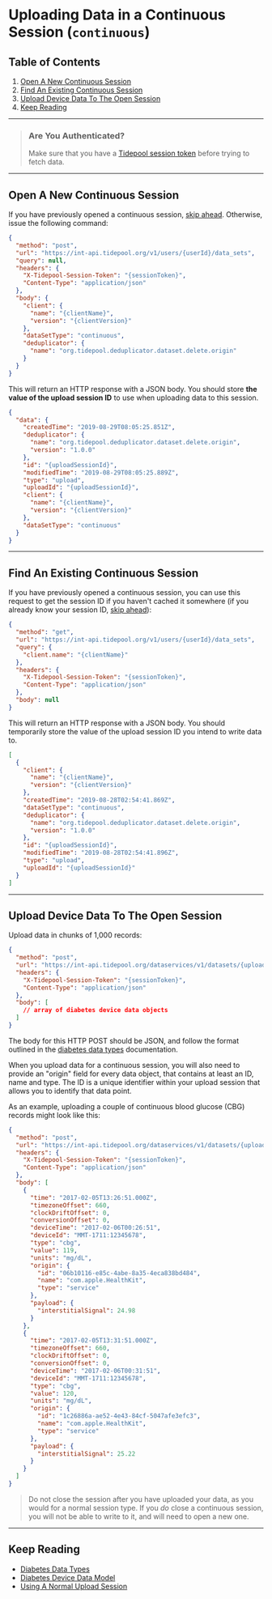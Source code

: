 # Uploading Data in a Continuous Session (`continuous`) <!-- omit in toc -->

## Table of Contents <!-- omit in toc -->

1. [Open A New Continuous Session](#open-a-new-continuous-session)
2. [Find An Existing Continuous Session](#find-an-existing-continuous-session)
3. [Upload Device Data To The Open Session](#upload-device-data-to-the-open-session)
4. [Keep Reading](#keep-reading)

---

<!-- theme: success -->

> ### Are You Authenticated?
>
> Make sure that you have a [Tidepool session token](../../quick-start.md#authentication) before trying to fetch data.

---

## Open A New Continuous Session

If you have previously opened a continuous session, [skip ahead](#find-an-existing-continuous-session). Otherwise, issue the following command:

```json http
{
  "method": "post",
  "url": "https://int-api.tidepool.org/v1/users/{userId}/data_sets",
  "query": null,
  "headers": {
    "X-Tidepool-Session-Token": "{sessionToken}",
    "Content-Type": "application/json"
  },
  "body": {
    "client": {
      "name": "{clientName}",
      "version": "{clientVersion}"
    },
    "dataSetType": "continuous",
    "deduplicator": {
      "name": "org.tidepool.deduplicator.dataset.delete.origin"
    }
  }
}
```

This will return an HTTP response with a JSON body. You should store **the value of the upload session ID** to use when uploading data to this session.

```json title="Sample Response" lineNumbers=true
{
  "data": {
    "createdTime": "2019-08-29T08:05:25.851Z",
    "deduplicator": {
      "name": "org.tidepool.deduplicator.dataset.delete.origin",
      "version": "1.0.0"
    },
    "id": "{uploadSessionId}",
    "modifiedTime": "2019-08-29T08:05:25.889Z",
    "type": "upload",
    "uploadId": "{uploadSessionId}",
    "client": {
      "name": "{clientName}",
      "version": "{clientVersion}"
    },
    "dataSetType": "continuous"
  }
}
```

---

## Find An Existing Continuous Session

If you have previously opened a continuous session, you can use this request to get the session ID if you haven't cached it somewhere (if you already know your session ID, [skip ahead](#upload-device-data-to-the-openSession)):

```json http
{
  "method": "get",
  "url": "https://int-api.tidepool.org/v1/users/{userId}/data_sets",
  "query": {
    "client.name": "{clientName}"
  },
  "headers": {
    "X-Tidepool-Session-Token": "{sessionToken}",
    "Content-Type": "application/json"
  },
  "body": null
}
```

This will return an HTTP response with a JSON body. You should temporarily store the value of the upload session ID you intend to write data to.

```json title="Sample Response" lineNumbers=true
[
  {
    "client": {
      "name": "{clientName}",
      "version": "{clientVersion}"
    },
    "createdTime": "2019-08-28T02:54:41.869Z",
    "dataSetType": "continuous",
    "deduplicator": {
      "name": "org.tidepool.deduplicator.dataset.delete.origin",
      "version": "1.0.0"
    },
    "id": "{uploadSessionId}",
    "modifiedTime": "2019-08-28T02:54:41.896Z",
    "type": "upload",
    "uploadId": "{uploadSessionId}"
  }
]
```

---

## Upload Device Data To The Open Session

Upload data in chunks of 1,000 records:

```json http
{
  "method": "post",
  "url": "https://int-api.tidepool.org/dataservices/v1/datasets/{uploadSessionId}/data",
  "headers": {
    "X-Tidepool-Session-Token": "{sessionToken}",
    "Content-Type": "application/json"
  },
  "body": [
    // array of diabetes device data objects
  ]
}
```

The body for this HTTP POST should be JSON, and follow the format outlined in the [diabetes data types](../../device-data/data-types.md) documentation.

When you upload data for a continuous session, you will also need to provide an "origin" field for every data object, that contains at least an ID, name and type. The ID is a unique identifier within your upload session that allows you to identify that data point.

As an example, uploading a couple of continuous blood glucose (CBG) records might look like this:

```json http
{
  "method": "post",
  "url": "https://int-api.tidepool.org/dataservices/v1/datasets/{uploadSessionId}/data",
  "headers": {
    "X-Tidepool-Session-Token": "{sessionToken}",
    "Content-Type": "application/json"
  },
  "body": [
    {
      "time": "2017-02-05T13:26:51.000Z",
      "timezoneOffset": 660,
      "clockDriftOffset": 0,
      "conversionOffset": 0,
      "deviceTime": "2017-02-06T00:26:51",
      "deviceId": "MMT-1711:12345678",
      "type": "cbg",
      "value": 119,
      "units": "mg/dL",
      "origin": {
        "id": "06b10116-e85c-4abe-8a35-4eca838bd484",
        "name": "com.apple.HealthKit",
        "type": "service"
      },
      "payload": {
        "interstitialSignal": 24.98
      }
    },
    {
      "time": "2017-02-05T13:31:51.000Z",
      "timezoneOffset": 660,
      "clockDriftOffset": 0,
      "conversionOffset": 0,
      "deviceTime": "2017-02-06T00:31:51",
      "deviceId": "MMT-1711:12345678",
      "type": "cbg",
      "value": 120,
      "units": "mg/dL",
      "origin": {
        "id": "1c26886a-ae52-4e43-84cf-5047afe3efc3",
        "name": "com.apple.HealthKit",
        "type": "service"
      },
      "payload": {
        "interstitialSignal": 25.22
      }
    }
  ]
}
```

<!-- theme: error -->

> Do not close the session after you have uploaded your data, as you would for a normal session type. If you _do_ close a continuous session, you will not be able to write to it, and will need to open a new one.

---

## Keep Reading

* [Diabetes Data Types](./device-data/data-types.md)
* [Diabetes Device Data Model](./device-data.md)
* [Using A Normal Upload Session](./quick-start/uploading-device-data/normal.md)
